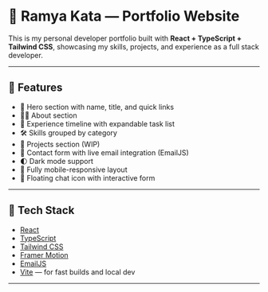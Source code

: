 # 💼 Ramya Kata — Portfolio Website

This is my personal developer portfolio built with **React + TypeScript + Tailwind CSS**, showcasing my skills, projects, and experience as a full stack developer.

---

## 🌟 Features

- 🎯 Hero section with name, title, and quick links
- 👩‍💻 About section
- 🧠 Experience timeline with expandable task list
- 🛠️ Skills grouped by category
- 📁 Projects section (WIP)
- 💬 Contact form with live email integration (EmailJS)
- 🌓 Dark mode support
- 📱 Fully mobile-responsive layout
- 💬 Floating chat icon with interactive form

---

## 🔧 Tech Stack

- [React](https://reactjs.org/)
- [TypeScript](https://www.typescriptlang.org/)
- [Tailwind CSS](https://tailwindcss.com/)
- [Framer Motion](https://www.framer.com/motion/)
- [EmailJS](https://www.emailjs.com/)
- [Vite](https://vitejs.dev/) — for fast builds and local dev

---

